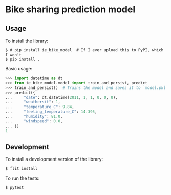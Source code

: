 # Bike sharing prediction model

## Usage

To install the library:

```
$ # pip install ie_bike_model  # If I ever upload this to PyPI, which I won't
$ pip install .
```

Basic usage:

```python
>>> import datetime as dt
>>> from ie_bike_model.model import train_and_persist, predict
>>> train_and_persist()  # Trains the model and saves it to `model.pkl`
>>> predict({
...     "date": dt.datetime(2011, 1, 1, 0, 0, 0),
...     "weathersit": 1,
...     "temperature_C": 9.84,
...     "feeling_temperature_C": 14.395,
...     "humidity": 81.0,
...     "windspeed": 0.0,
... })
1
```

## Development

To install a development version of the library:

```
$ flit install
```

To run the tests:

```
$ pytest
```


